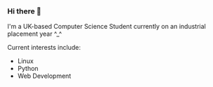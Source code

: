 ### Hi there 👋

I'm a UK-based Computer Science Student currently on an industrial placement year ^_^

Current interests include:
  - Linux
  - Python
  - Web Development
